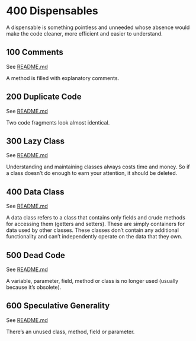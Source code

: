 # 400 Dispensables
A dispensable is something pointless and unneeded whose absence would make the code cleaner, more efficient and easier to understand.

## 100 Comments

See [README.md](./100/README.md)

A method is filled with explanatory comments.

## 200 Duplicate Code

See [README.md](./200/README.md)

Two code fragments look almost identical.

## 300 Lazy Class

See [README.md](./300/README.md)

Understanding and maintaining classes always costs time and money. So if a class doesn’t do enough to earn your attention, it should be deleted.

## 400 Data Class

See [README.md](./400/README.md)

A data class refers to a class that contains only fields and crude methods for accessing them (getters and setters). These are simply containers for data used by other classes. These classes don’t contain any additional functionality and can’t independently operate on the data that they own.

## 500 Dead Code

See [README.md](./500/README.md)

A variable, parameter, field, method or class is no longer used (usually because it’s obsolete).

## 600 Speculative Generality

See [README.md](./600/README.md)

There’s an unused class, method, field or parameter.
